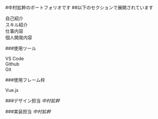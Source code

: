 #中村拡幹のポートフォリオです
##以下のセクションで展開されています
<dl>
    <dt>自己紹介</dt>
    <dt>スキル紹介</dt>
    <dt>仕事内容</dt>
    <dt>個人開発内容</dt>
</dl>

###使用ツール
<dl>
    <dt>VS Code</dt>
    <dt>Github</dt>
    <dt>Git</dt>
</dl>

###使用フレーム枠
<dl>
    <dt>Vue.js</dt>
</dl>

###デザイン担当
*中村拡幹*

###実装担当
*中村拡幹*
